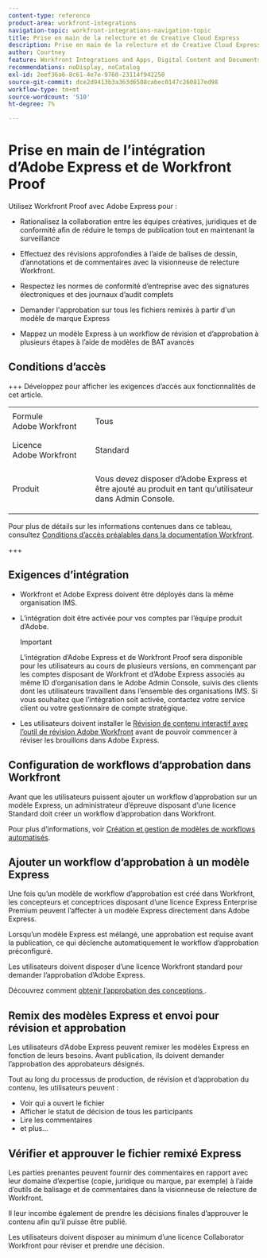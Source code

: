 ```yaml
---
content-type: reference
product-area: workfront-integrations
navigation-topic: workfront-integrations-navigation-topic
title: Prise en main de la relecture et de Creative Cloud Express
description: Prise en main de la relecture et de Creative Cloud Express
author: Courtney
feature: Workfront Integrations and Apps, Digital Content and Documents
recommendations: noDisplay, noCatalog
exl-id: 2eef36a6-8c61-4e7e-9760-23114f942250
source-git-commit: dce2d9413b3a363d6508cabec0147c260817ed98
workflow-type: tm+mt
source-wordcount: '510'
ht-degree: 7%

---
```


# Prise en main de l’intégration d’Adobe Express et de Workfront Proof

Utilisez Workfront Proof avec Adobe Express pour :

* Rationalisez la collaboration entre les équipes créatives, juridiques et de conformité afin de réduire le temps de publication tout en maintenant la surveillance

* Effectuez des révisions approfondies à l’aide de balises de dessin, d’annotations et de commentaires avec la visionneuse de relecture Workfront.

* Respectez les normes de conformité d’entreprise avec des signatures électroniques et des journaux d’audit complets


* Demander l&#39;approbation sur tous les fichiers remixés à partir d&#39;un modèle de marque Express

* Mappez un modèle Express à un workflow de révision et d’approbation à plusieurs étapes à l’aide de modèles de BAT avancés

## Conditions d’accès

+++ Développez pour afficher les exigences d’accès aux fonctionnalités de cet article.

<table style="table-layout:auto"> 
 <col> 
 <col> 
 <tbody> 
 <tr> 
   <td role="rowheader">Formule Adobe Workfront</td> 
   <td> 
   <p>Tous</p> 
   </td> 
  </tr> 
  <tr> 
   <td role="rowheader">Licence Adobe Workfront</td> 
   <td> 
   <p>Standard </p> 
  </td> 
  </tr> 
  <tr> 
   <td role="rowheader">Produit</td> 
   <td> 
   <p> Vous devez disposer d’Adobe Express et être ajouté au produit en tant qu’utilisateur dans Admin Console. </p> </td> 
  </tr>

</tbody> 
</table>

Pour plus de détails sur les informations contenues dans ce tableau, consultez [Conditions d’accès préalables dans la documentation Workfront](/help/quicksilver/administration-and-setup/add-users/access-levels-and-object-permissions/access-level-requirements-in-documentation.md).

+++

## Exigences d’intégration

* Workfront et Adobe Express doivent être déployés dans la même organisation IMS.

* L’intégration doit être activée pour vos comptes par l’équipe produit d’Adobe.

  >[!IMPORTANT]
  >
  >L’intégration d’Adobe Express et de Workfront Proof sera disponible pour les utilisateurs au cours de plusieurs versions, en commençant par les comptes disposant de Workfront et d’Adobe Express associés au même ID d’organisation dans le Adobe Admin Console, suivis des clients dont les utilisateurs travaillent dans l’ensemble des organisations IMS. Si vous souhaitez que l’intégration soit activée, contactez votre service client ou votre gestionnaire de compte stratégique.

* Les utilisateurs doivent installer le [Révision de contenu interactif avec l’outil de révision Adobe Workfront](/help/quicksilver/review-and-approve-work/proofing/reviewing-proofs-within-workfront/review-a-proof/review-proof-in-web-viewer-extension.md) avant de pouvoir commencer à réviser les brouillons dans Adobe Express.


## Configuration de workflows d’approbation dans Workfront

Avant que les utilisateurs puissent ajouter un workflow d’approbation sur un modèle Express, un administrateur d’épreuve disposant d’une licence Standard doit créer un workflow d’approbation dans Workfront.

Pour plus d’informations, voir [Création et gestion de modèles de workflows automatisés](/help/quicksilver/administration-and-setup/manage-workfront/configure-proofing/create-manage-automated-workflow-templates.md).

## Ajouter un workflow d’approbation à un modèle Express

Une fois qu’un modèle de workflow d’approbation est créé dans Workfront, les concepteurs et conceptrices disposant d’une licence Express Enterprise Premium peuvent l’affecter à un modèle Express directement dans Adobe Express.

Lorsqu’un modèle Express est mélangé, une approbation est requise avant la publication, ce qui déclenche automatiquement le workflow d’approbation préconfiguré.

Les utilisateurs doivent disposer d’une licence Workfront standard pour demander l’approbation d’Adobe Express.

Découvrez comment [ obtenir l’approbation des conceptions ](https://helpx.adobe.com/express/web/share-and-publish/share-and-collaborate/request-approval.html).


## Remix des modèles Express et envoi pour révision et approbation

Les utilisateurs d’Adobe Express peuvent remixer les modèles Express en fonction de leurs besoins. Avant publication, ils doivent demander l’approbation des approbateurs désignés.

Tout au long du processus de production, de révision et d’approbation du contenu, les utilisateurs peuvent :

* Voir qui a ouvert le fichier
* Afficher le statut de décision de tous les participants
* Lire les commentaires
* et plus...

<!--Learn how to get approval on designs.   
need link to help article-->

## Vérifier et approuver le fichier remixé Express

Les parties prenantes peuvent fournir des commentaires en rapport avec leur domaine d’expertise (copie, juridique ou marque, par exemple) à l’aide d’outils de balisage et de commentaires dans la visionneuse de relecture de Workfront.

Il leur incombe également de prendre les décisions finales d’approuver le contenu afin qu’il puisse être publié.

Les utilisateurs doivent disposer au minimum d’une licence Collaborator Workfront pour réviser et prendre une décision.
